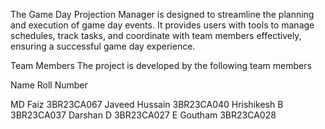 The Game Day Projection Manager is designed to streamline the planning and execution of game day events. It provides users with tools to manage schedules, track tasks, and coordinate with team members effectively, ensuring a successful game day experience.

Team Members The project is developed by the following team members

Name			Roll Number

MD Faiz	                3BR23CA067
Javeed Hussain          3BR23CA040
Hrishikesh B	         	3BR23CA037
Darshan D		            3BR23CA027
E Goutham	            	3BR23CA028

